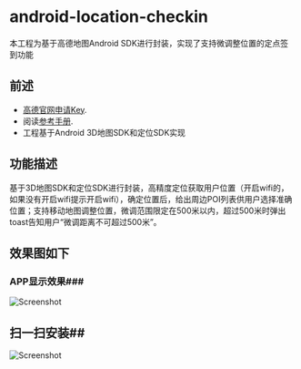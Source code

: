# android-location-checkin
本工程为基于高德地图Android SDK进行封装，实现了支持微调整位置的定点签到功能
## 前述 ##
- [高德官网申请Key](http://lbs.amap.com/dev/#/).
- 阅读[参考手册](http://a.amap.com/lbs/static/unzip/Android_Map_Doc/index.html).
- 工程基于Android 3D地图SDK和定位SDK实现

## 功能描述 ##
基于3D地图SDK和定位SDK进行封装，高精度定位获取用户位置（开启wifi的，如果没有开启wifi提示开启wifi），确定位置后，给出周边POI列表供用户选择准确位置；支持移动地图调整位置，微调范围限定在500米以内，超过500米时弹出toast告知用户“微调距离不可超过500米”。

## 效果图如下 ##
### APP显示效果###

![Screenshot](https://raw.githubusercontent.com/amap-demo/android-location-checkin/master/apk/picture.jpg)    

## 扫一扫安装##
![Screenshot]( https://raw.githubusercontent.com/amap-demo/android-location-checkin/master/apk/download.png)  

